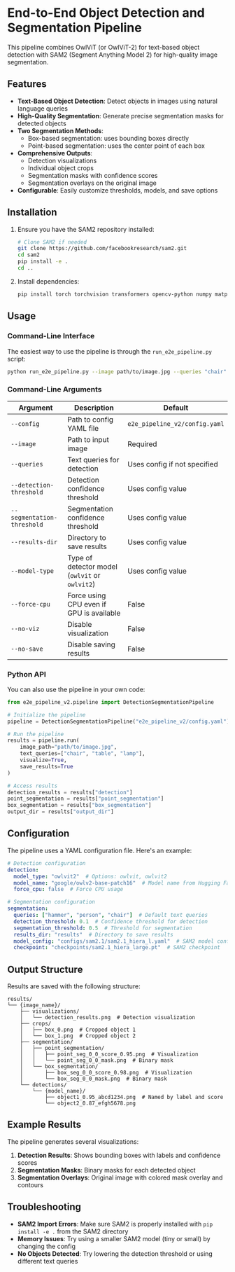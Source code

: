 # End-to-End Object Detection and Segmentation Pipeline

This pipeline combines OwlViT (or OwlViT-2) for text-based object detection with SAM2 (Segment Anything Model 2) for high-quality image segmentation.

## Features

- **Text-Based Object Detection**: Detect objects in images using natural language queries
- **High-Quality Segmentation**: Generate precise segmentation masks for detected objects
- **Two Segmentation Methods**:
  - Box-based segmentation: uses bounding boxes directly
  - Point-based segmentation: uses the center point of each box
- **Comprehensive Outputs**:
  - Detection visualizations
  - Individual object crops
  - Segmentation masks with confidence scores
  - Segmentation overlays on the original image
- **Configurable**: Easily customize thresholds, models, and save options

## Installation

1. Ensure you have the SAM2 repository installed:
   ```bash
   # Clone SAM2 if needed
   git clone https://github.com/facebookresearch/sam2.git
   cd sam2
   pip install -e .
   cd ..
   ```

2. Install dependencies:
   ```bash
   pip install torch torchvision transformers opencv-python numpy matplotlib Pillow PyYAML
   ```

## Usage

### Command-Line Interface

The easiest way to use the pipeline is through the `run_e2e_pipeline.py` script:

```bash
python run_e2e_pipeline.py --image path/to/image.jpg --queries "chair" "table" "lamp"
```

### Command-Line Arguments

| Argument | Description | Default |
|----------|-------------|---------|
| `--config` | Path to config YAML file | `e2e_pipeline_v2/config.yaml` |
| `--image` | Path to input image | Required |
| `--queries` | Text queries for detection | Uses config if not specified |
| `--detection-threshold` | Detection confidence threshold | Uses config value |
| `--segmentation-threshold` | Segmentation confidence threshold | Uses config value |
| `--results-dir` | Directory to save results | Uses config value |
| `--model-type` | Type of detector model (`owlvit` or `owlvit2`) | Uses config value |
| `--force-cpu` | Force using CPU even if GPU is available | False |
| `--no-viz` | Disable visualization | False |
| `--no-save` | Disable saving results | False |

### Python API

You can also use the pipeline in your own code:

```python
from e2e_pipeline_v2.pipeline import DetectionSegmentationPipeline

# Initialize the pipeline
pipeline = DetectionSegmentationPipeline("e2e_pipeline_v2/config.yaml")

# Run the pipeline
results = pipeline.run(
    image_path="path/to/image.jpg",
    text_queries=["chair", "table", "lamp"],
    visualize=True,
    save_results=True
)

# Access results
detection_results = results["detection"]
point_segmentation = results["point_segmentation"]
box_segmentation = results["box_segmentation"]
output_dir = results["output_dir"]
```

## Configuration

The pipeline uses a YAML configuration file. Here's an example:

```yaml
# Detection configuration
detection:
  model_type: "owlvit2"  # Options: owlvit, owlvit2
  model_name: "google/owlv2-base-patch16"  # Model name from Hugging Face
  force_cpu: false  # Force CPU usage

# Segmentation configuration
segmentation:
  queries: ["hammer", "person", "chair"]  # Default text queries
  detection_threshold: 0.1  # Confidence threshold for detection
  segmentation_threshold: 0.5  # Threshold for segmentation
  results_dir: "results"  # Directory to save results
  model_config: "configs/sam2.1/sam2.1_hiera_l.yaml"  # SAM2 model config
  checkpoint: "checkpoints/sam2.1_hiera_large.pt"  # SAM2 checkpoint
```

## Output Structure

Results are saved with the following structure:

```
results/
└── {image_name}/
    ├── visualizations/
    │   └── detection_results.png  # Detection visualization
    ├── crops/
    │   ├── box_0.png  # Cropped object 1
    │   └── box_1.png  # Cropped object 2
    ├── segmentation/
    │   ├── point_segmentation/
    │   │   ├── point_seg_0_0_score_0.95.png  # Visualization
    │   │   └── point_seg_0_0_mask.png  # Binary mask
    │   └── box_segmentation/
    │       ├── box_seg_0_0_score_0.98.png  # Visualization
    │       └── box_seg_0_0_mask.png  # Binary mask
    └── detections/
        └── {model_name}/
            ├── object1_0.95_abcd1234.png  # Named by label and score
            └── object2_0.87_efgh5678.png
```

## Example Results

The pipeline generates several visualizations:

1. **Detection Results**: Shows bounding boxes with labels and confidence scores
2. **Segmentation Masks**: Binary masks for each detected object
3. **Segmentation Overlays**: Original image with colored mask overlay and contours

## Troubleshooting

- **SAM2 Import Errors**: Make sure SAM2 is properly installed with `pip install -e .` from the SAM2 directory
- **Memory Issues**: Try using a smaller SAM2 model (tiny or small) by changing the config
- **No Objects Detected**: Try lowering the detection threshold or using different text queries 